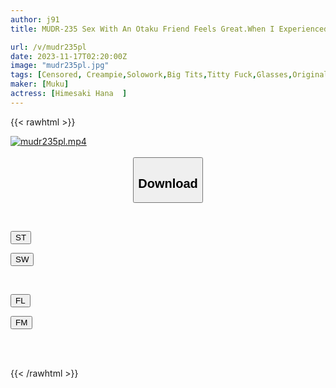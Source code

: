 ```yaml
---
author: j91
title: MUDR-235 Sex With An Otaku Friend Feels Great.When I Experienced It For The First Time With A Virgin Who Loves Erotic Comics, I Was Hooked On How Good Sex Felt, And I Had Sex Like Crazy And Creampied! Hana Himesaki

url: /v/mudr235pl
date: 2023-11-17T02:20:00Z
image: "mudr235pl.jpg"
tags: [Censored, Creampie,Solowork,Big Tits,Titty Fuck,Glasses,Original Collaboration	]
maker: [Muku]
actress: [Himesaki Hana  ]
---
```



{{< rawhtml >}}

<div class="video" data-videoid="3Wya9BLRroidBZ1">
    <a href="javascript:;">
        <img src="/v/mudr235pl/mudr235pl.jpg" width="WIDTH" height="HEIGHT" alt="mudr235pl.mp4" loading="lazy">
    </a>
</div>

<script type="text/javascript" src="https://j91.asia/asset/on-demand-st.js"></script>

<br>
  <link rel="stylesheet" href="https://j91.asia/asset/bs5.css">
  
  <center>
  <button class="btn btn-primary" type="button" data-bs-toggle="collapse" data-bs-target=".multi-collapse" aria-expanded="false" aria-controls="multiCollapseExample1 multiCollapseExample2"><h2>Download</h2></button></center>
</p>
<div class="row">
  <div class="col">
    <div class="collapse multi-collapse" id="multiCollapseExample1">
      <div class="card card-body">
	      	      <br>
<div class="buttons">  
<p><a href="https://streamtape.to/v/3Wya9BLRroidBZ1" target="_blank"><button class="btn-hover color-3"><i class="fa fa-download"></i> ST</button></a></p>
<p><a href="https://sfastwish.com/yfzjacdhkq07" target="_blank"><button class="btn-hover color-2"><i class="fa fa-download"></i> SW</button></a></p></div>
    </div>
  </div>
</div>
  <div class="col">
    <div class="collapse multi-collapse" id="multiCollapseExample2">
      <div class="card card-body">
	      <br>
<div class="buttons">
<p><a href="javascript:;" target="_blank"><button class="btn-hover color-9"><i class="fa fa-download"></i> FL</button></a></p>
<p><a href="javascript:;" target="_blank"><button class="btn-hover color-8"><i class="fa fa-download"></i> FM</button></a></p></div>
<br><br>
      </div>
    </div>
  </div>
</div>

{{< /rawhtml >}}
